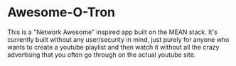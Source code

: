 ﻿# Awesome-O-Tron
This is a "Network Awesome" inspired app built on the MEAN stack.  It's currently built without any user/security in mind, just purely for anyone who wants to create a youtube playlist and then watch it without all the crazy advertising that you often go through on the actual youtube site. 



